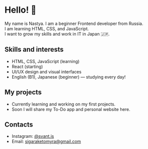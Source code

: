 # Hello! 👋  
My name is Nastya. I am a beginner Frontend developer from Russia.  
I am learning HTML, CSS, and JavaScript.  
I want to grow my skills and work in IT in Japan 🇯🇵.  

## Skills and interests  
- HTML, CSS, JavaScript (learning)  
- React (starting)  
- UI/UX design and visual interfaces  
- English (B1), Japanese (beginner) — studying every day!  

## My projects  
- Currently learning and working on my first projects.  
- Soon I will share my To-Do app and personal website here.

## Contacts  
- Instagram: [@svant.is](https://instagram.com/svant.is)  
- Email: sigaraketomyra@gmail.com
